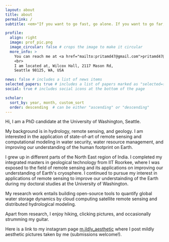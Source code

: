 ```yaml
---
layout: about
title: about
permalink: /
subtitle: <em>"If you want to go fast, go alone. If you want to go far, go together."</em>

profile:
  align: right
  image: prof_pic.png
  image_circular: false # crops the image to make it circular
  more_info: >
    You can reach me at <a href="mailto:pritamd47@gmail.com">pritamd47@gmail.com</a>.
    <br>
    I am located at, Wilcox Hall, 2117 Mason Rd, 
    Seattle 98125, WA, USA

news: false # includes a list of news items
selected_papers: true # includes a list of papers marked as "selected={true}"
social: true # includes social icons at the bottom of the page

scholar:
  sort_by: year, month, custom_sort
  order: descending  # can be either "ascending" or "descending"
---
```


Hi, I am a PhD candidate at the University of Washington, Seattle. 

My background is in hydrology, remote sensing, and geology.
I am interested in the application of state-of-art of remote sensing and computational modeling in water security, water resource management, and improving our understanding of the human footprint on Earth.

I grew up in different parts of the North East region of India. I completed my integrated masters in geological technology from IIT Roorkee, where I was exposed to the field of remote sensing and its applications on improving our understanding of Earth's cryosphere. I continued to pursue my interest in applications of remote sensing to improve our understainding of the Earth during my doctoral studies at the University of Washington.

My research work entails building open-source tools to quantify global water storage dynamics by cloud computing satellite remote sensing and distributed hydrological modeling.

Apart from research, I enjoy hiking, clicking pictures, and occasionally strumming my guitar.

Here is a link to my instagram page [m.ildly_aesthetic](https://www.instagram.com/m.ildly_aesthetic/) where I post mildly aesthetic pictures taken by me (submissions welcome!).

<!-- Edit `_bibliography/papers.bib` and Jekyll will render your [publications page](/al-folio/publications/) automatically.

Link to your social media connections, too. This theme is set up to use [Font Awesome icons](https://fontawesome.com/) and [Academicons](https://jpswalsh.github.io/academicons/), like the ones below. Add your Facebook, Twitter, LinkedIn, Google Scholar, or just disable all of them. -->
